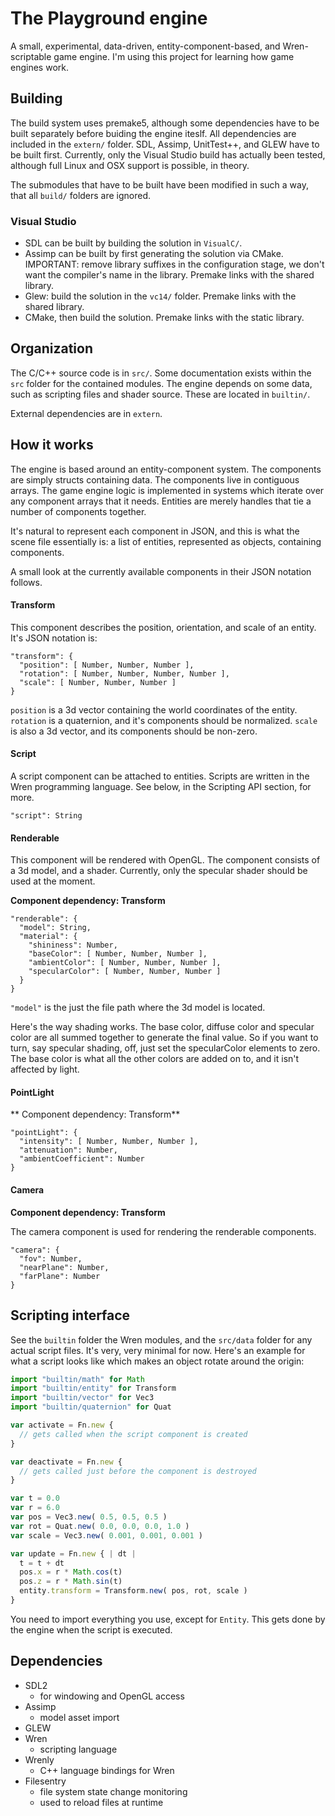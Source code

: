 # The Playground engine

A small, experimental, data-driven, entity-component-based, and Wren-scriptable game engine. I'm using this project for learning how game engines work.

## Building

The build system uses premake5, although some dependencies have to be built separately before buiding the engine iteslf. All dependencies are included in the `extern/` folder. SDL, Assimp, UnitTest++, and GLEW have to be built first. Currently, only the Visual Studio build has actually been tested, although full Linux and OSX support is possible, in theory.

The submodules that have to be built have been modified in such a way, that all `build/` folders are ignored.

### Visual Studio

* SDL can be built by building the solution in `VisualC/`.
* Assimp can be built by first generating the solution via CMake. IMPORTANT: remove library suffixes in the configuration stage, we don't want the compiler's name in the library. Premake links with the shared library.
* Glew: build the solution in the `vc14/` folder. Premake links with the shared library.
* CMake, then build the solution. Premake links with the static library.

## Organization

The C/C++ source code is in `src/`. Some documentation exists within the `src` folder for the contained modules. The engine depends on some data, such as scripting files and shader source. These are located in `builtin/`.

External dependencies are in `extern`.

## How it works

The engine is based around an entity-component system. The components are simply structs containing data. The components live in contiguous arrays. The game engine logic is implemented in systems which iterate over any component arrays that it needs. Entities are merely handles that tie a number of components together.

It's natural to represent each component in JSON, and this is what the scene file essentially is: a list of entities, represented as objects, containing components.

A small look at the currently available components in their JSON notation follows.

#### Transform

This component describes the position, orientation, and scale of an entity. It's JSON notation is:

```
"transform": {
  "position": [ Number, Number, Number ],
  "rotation": [ Number, Number, Number, Number ],
  "scale": [ Number, Number, Number ]
}
```

`position` is a 3d vector containing the world coordinates of the entity. `rotation` is a quaternion, and it's components should be normalized. `scale` is also a 3d vector, and its components should be non-zero.

#### Script

A script component can be attached to entities. Scripts are written in the Wren programming language. See below, in the Scripting API section, for more.

```
"script": String
```

#### Renderable

This component will be rendered with OpenGL. The component consists of a 3d model, and a shader. Currently, only the specular shader should be used at the moment.

**Component dependency: Transform**

```
"renderable": {
  "model": String,
  "material": {
    "shininess": Number,
    "baseColor": [ Number, Number, Number ],
    "ambientColor": [ Number, Number, Number ],
    "specularColor": [ Number, Number, Number ]
  }
}
```

`"model"` is the just the file path where the 3d model is located.

Here's the way shading works. The base color, diffuse color and specular color are all summed together to generate the final value. So if you want to turn, say specular shading, off, just set the specularColor elements to zero. The base color is what all the other colors are added on to, and it isn't affected by light.

#### PointLight

** Component dependency: Transform**

```
"pointLight": {
  "intensity": [ Number, Number, Number ],
  "attenuation": Number,
  "ambientCoefficient": Number
}
```

#### Camera

**Component dependency: Transform**

The camera component is used for rendering the renderable components.

```
"camera": {
  "fov": Number,
  "nearPlane": Number,
  "farPlane": Number 
}
```

## Scripting interface

See the `builtin` folder the Wren modules, and the `src/data` folder for any actual script files. It's very, very minimal for now. Here's an example for what a script looks like which makes an object rotate around the origin:

```js
import "builtin/math" for Math
import "builtin/entity" for Transform
import "builtin/vector" for Vec3
import "builtin/quaternion" for Quat

var activate = Fn.new {
  // gets called when the script component is created
}

var deactivate = Fn.new {
  // gets called just before the component is destroyed
}

var t = 0.0
var r = 6.0
var pos = Vec3.new( 0.5, 0.5, 0.5 )
var rot = Quat.new( 0.0, 0.0, 0.0, 1.0 )
var scale = Vec3.new( 0.001, 0.001, 0.001 )

var update = Fn.new { | dt |
  t = t + dt
  pos.x = r * Math.cos(t)
  pos.z = r * Math.sin(t)
  entity.transform = Transform.new( pos, rot, scale )
}
```

You need to import everything you use, except for `Entity`. This gets done by the engine when the script is executed.

## Dependencies
* SDL2
  * for windowing and OpenGL access
* Assimp
  * model asset import
* GLEW
* Wren
  * scripting language
* Wrenly
  * C++ language bindings for Wren
* Filesentry
  * file system state change monitoring
  * used to reload files at runtime

